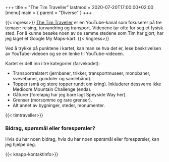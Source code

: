+++
title = "The Tim Traveller"
lastmod = 2020-07-20T17:00:00+02:00
[menu]
main = { parent = "Diverse" }
+++

{{< ingress>}}
[The Tim Traveller](https://www.youtube.com/c/TheTimTraveller/) er en YouTube-kanal som fokuserer på tre temaer: reising, turvandring og transport. Videoene tar ofte for seg et fysisk sted. For å kunne besøke noen av de samme stedene som Tim har gjort, har jeg laget et Google My Maps-kart.
{{< /ingress>}}

Ved å trykke på punktene i kartet, kan man se hva det er, lese beskrivelsen av YouTube-videoen og se en lenke til YouTube-videoen.

Kartet er delt inn i tre kategorier (farvekodet):

- Transportrelatert (jernbaner, trikker, transportmuseer, monobaner, svevebaner, gondoler og samlebånd).
- Topper (små og store topper rundt om kring). Inkluderer dessverre ikke Mediocre Mountain Challenge (enda).
- Gåturer (foreløpig har jeg bare lagt Speyside Way her).
- Grenser (morsomme og rare grenser).
- Alt annet av bygninger, steder, monumenter.

{{< timtraveller>}}

### Bidrag, spørsmål eller forespørsler?
Hvis du har noen bidrag, hvis du har noen spørsmål eller forespørsler, kan jeg hjelpe deg.

{{< knapp-kontaktinfo>}}
